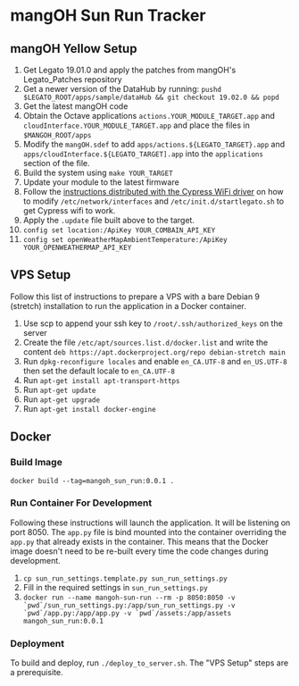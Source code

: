 # mangOH Sun Run Tracker

## mangOH Yellow Setup

1. Get Legato 19.01.0 and apply the patches from mangOH's Legato_Patches repository
1. Get a newer version of the DataHub by running: `pushd $LEGATO_ROOT/apps/sample/dataHub && git checkout 19.02.0 && popd`
1. Get the latest mangOH code
1. Obtain the Octave applications `actions.YOUR_MODULE_TARGET.app` and
   `cloudInterface.YOUR_MODULE_TARGET.app` and place the files in `$MANGOH_ROOT/apps`
1. Modify the `mangOH.sdef` to add `apps/actions.${LEGATO_TARGET}.app` and
   `apps/cloudInterface.${LEGATO_TARGET].app` into the `applications` section of the file.
1. Build the system using `make YOUR_TARGET`
1. Update your module to the latest firmware
1. Follow the [instructions distributed with the Cypress WiFi
   driver](https://github.com/mangOH/mangOH/blob/master/linux_kernel_modules/cypwifi/README.md) on
   how to modify `/etc/network/interfaces` and `/etc/init.d/startlegato.sh` to get Cypress wifi to
   work.
1. Apply the `.update` file built above to the target.
1. `config set location:/ApiKey YOUR_COMBAIN_API_KEY`
1. `config set openWeatherMapAmbientTemperature:/ApiKey YOUR_OPENWEATHERMAP_API_KEY`


## VPS Setup
Follow this list of instructions to prepare a VPS with a bare Debian 9 (stretch)
installation to run the application in a Docker container.
1. Use scp to append your ssh key to `/root/.ssh/authorized_keys` on the server
1. Create the file `/etc/apt/sources.list.d/docker.list` and write the content
   `deb https://apt.dockerproject.org/repo debian-stretch main`
1. Run `dpkg-reconfigure locales` and enable `en_CA.UTF-8` and `en_US.UTF-8` then set the default locale to `en_CA.UTF-8`
1. Run `apt-get install apt-transport-https`
1. Run `apt-get update`
1. Run `apt-get upgrade`
1. Run `apt-get install docker-engine`


## Docker

### Build Image
`docker build --tag=mangoh_sun_run:0.0.1 .`

### Run Container For Development
Following these instructions will launch the application. It will be listening on port 8050. The
`app.py` file is bind mounted into the container overriding the `app.py` that already exists in the
container. This means that the Docker image doesn't need to be re-built every time the code changes
during development.
1. `cp sun_run_settings.template.py sun_run_settings.py`
1. Fill in the required settings in `sun_run_settings.py`
1. ``docker run --name mangoh-sun-run --rm -p 8050:8050 -v `pwd`/sun_run_settings.py:/app/sun_run_settings.py -v `pwd`/app.py:/app/app.py -v `pwd`/assets:/app/assets mangoh_sun_run:0.0.1``

### Deployment
To build and deploy, run `./deploy_to_server.sh`.  The "VPS Setup" steps are a prerequisite.
